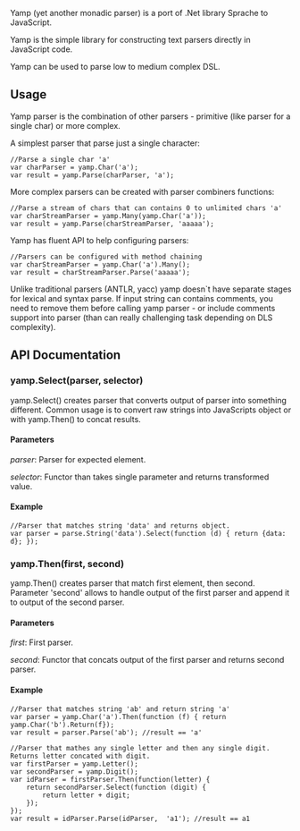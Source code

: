 Yamp (yet another monadic parser) is a port of .Net library Sprache to JavaScript.

Yamp is the simple library for constructing text parsers directly in JavaScript code.

Yamp can be used to parse low to medium complex DSL.

Usage
-----

Yamp parser is the combination of other parsers - primitive (like parser for a single char) or more complex.

A simplest parser that parse just a single character:

	//Parse a single char 'a'
	var charParser = yamp.Char('a');
	var result = yamp.Parse(charParser, 'a');

More complex parsers can be created with parser combiners functions:

	//Parse a stream of chars that can contains 0 to unlimited chars 'a'
	var charStreamParser = yamp.Many(yamp.Char('a'));
	var result = yamp.Parse(charStreamParser, 'aaaaa');

Yamp has fluent API to help configuring parsers:

	//Parsers can be configured with method chaining
	var charStreamParser = yamp.Char('a').Many();
	var result = charStreamParser.Parse('aaaaa');

Unlike traditional parsers (ANTLR, yacc) yamp doesn`t have separate stages for lexical and syntax parse. 
If input string can contains comments, you need to remove them before calling yamp parser - or include comments support into parser (than can really challenging task depending on DLS complexity).

API Documentation
-----------------

### yamp.Select(parser, selector)

yamp.Select() creates parser that converts output of parser into something different. Common usage is to convert raw strings into JavaScripts object or with yamp.Then() to concat results.

#### Parameters

*parser*:
Parser for expected element.

*selector*:
Functor than takes single parameter and returns transformed value.

#### Example

	//Parser that matches string 'data' and returns object.
	var parser = parse.String('data').Select(function (d) { return {data: d}; });

### yamp.Then(first, second)

yamp.Then() creates parser that match first element, then second. Parameter 'second' allows to handle output of the first parser and append it to output of the second parser.

#### Parameters

*first*: 
First parser.

*second*: 
Functor that concats output of the first parser and returns second parser.

#### Example

	//Parser that matches string 'ab' and return string 'a'
	var parser = yamp.Char('a').Then(function (f) { return yamp.Char('b').Return(f});
	var result = parser.Parse('ab'); //result == 'a'

	//Parser that mathes any single letter and then any single digit. Returns letter concated with digit.
	var firstParser = yamp.Letter();
	var secondParser = yamp.Digit();
	var idParser = firstParser.Then(function(letter) {
		return secondParser.Select(function (digit) {
			return letter + digit;
		});
	});
	var result = idParser.Parse(idParser,  'a1'); //result == a1
